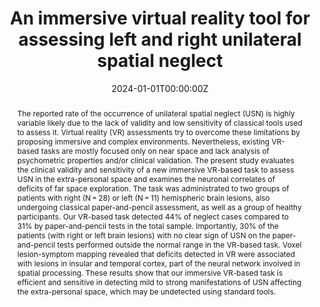 ---
abstract: The reported rate of the occurrence of unilateral spatial neglect (USN) is highly variable likely due to the lack of validity and low sensitivity of classical tools used to assess it. Virtual reality (VR) assessments try to overcome these limitations by proposing immersive and complex environments. Nevertheless, existing VR-based tasks are mostly focused only on near space and lack analysis of psychometric properties and/or clinical validation. The present study evaluates the clinical validity and sensitivity of a new immersive VR-based task to assess USN in the extra-personal space and examines the neuronal correlates of deficits of far space exploration. The task was administrated to two groups of patients with right (N = 28) or left (N = 11) hemispheric brain lesions, also undergoing classical paper-and-pencil assessment, as well as a group of healthy participants. Our VR-based task detected 44% of neglect cases compared to 31% by paper-and-pencil tests in the total sample. Importantly, 30% of the patients (with right or left brain lesions) with no clear sign of USN on the paper-and-pencil tests performed outside the normal range in the VR-based task. Voxel lesion-symptom mapping revealed that deficits detected in VR were associated with lesions in insular and temporal cortex, part of the neural network involved in spatial processing. These results show that our immersive VR-based task is efficient and sensitive in detecting mild to strong manifestations of USN affecting the extra-personal space, which may be undetected using standard tools.
authors:
- Marine Thomasson
- Daniel Perez-Marcos
- Sonia Crottaz-Herbette
- Fanny Brenet
- Arnaud Saj
- Thérèse Bernati
- Andrea Serino
- Tej Tadi
- Olaf Blanke
- admin
date: "2024-01-01T00:00:00Z"
doi: "10.1111/jnp.12361"
featured: true
image:
  caption: 'Image credit: [**Unsplash**](https://unsplash.com/photos/jdD8gXaTZsc)'
  focal_point: ""
  preview_only: true
projects: []
publication: 'Journal of Neuropsychology, doi: 10.1111/jnp.12361'
publication_short: "J Neuropsychol, doi: 10.1111/jnp.12361"
publication_types:
- "2"
publishDate: "2024-01-01T00:00:00Z"
slides: 
summary:
tags: [complex environment space, hemispatial spatial neglect, unilateral spatial neglect, virtual reality]
title: An immersive virtual reality tool for assessing left and right unilateral spatial neglect
url_code: ""
url_dataset: ""
url_pdf: "https://www.researchgate.net/publication/316167978_Illusory_hand_ownership_in_a_patient_with_personal_neglect_for_the_upper_limb_but_no_somatoparaphenia"
url_poster: ""
url_project: ""
url_slides: ""
url_source: ""
url_video: ""
---